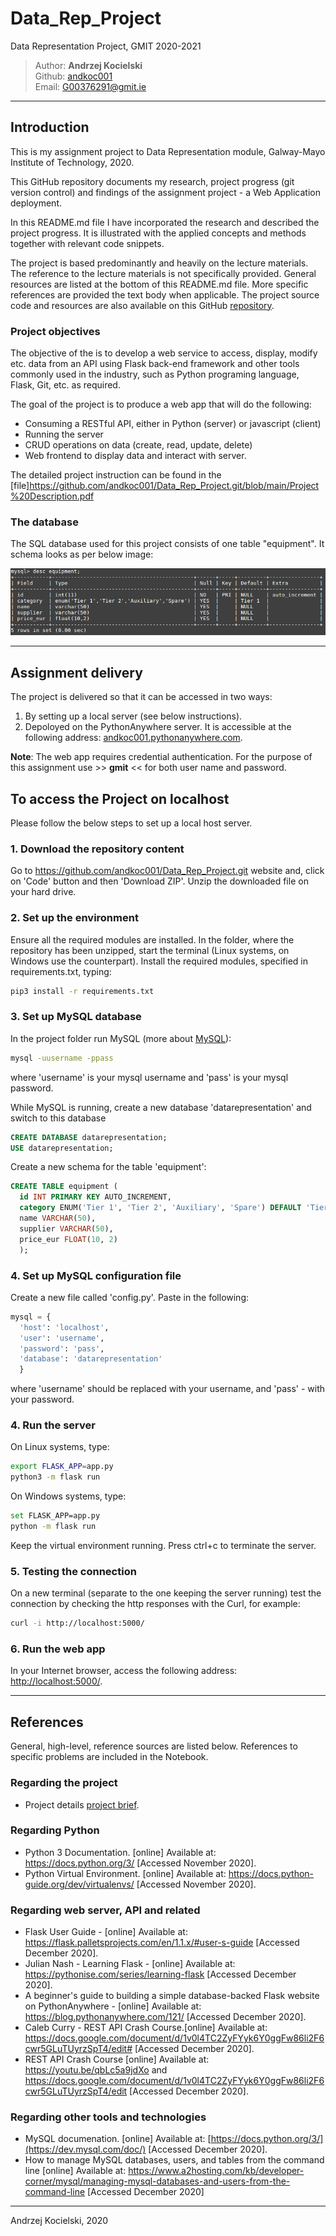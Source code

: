 # Data_Rep_Project

Data Representation Project, GMIT 2020-2021

>Author: **Andrzej Kocielski**  
>Github: [andkoc001](https://github.com/andkoc001/)  
>Email: G00376291@gmit.ie

___

## Introduction

This is my assignment project to Data Representation module, Galway-Mayo Institute of Technology, 2020.

This GitHub repository documents my research, project progress (git version control) and findings of the assignment project - a Web Application deployment.

In this README.md file I have incorporated the research and described the project progress. It is illustrated with the applied concepts and methods together with relevant code snippets.

The project is based predominantly and heavily on the lecture materials. The reference to the lecture materials is not specifically provided. General resources are listed at the bottom of this README.md file. More specific references are provided the text body when applicable. The project source code and resources are also available on this GitHub [repository](https://github.com/andkoc001/Data_Rep_Project.git).

### Project objectives

The objective of the is to develop a web service to access, display, modify etc. data from an API using Flask back-end framework and other tools commonly used in the industry, such as Python programing language, Flask, Git, etc. as required.

The goal of the project is to produce a web app that will do the following:

- Consuming a RESTful API, either in Python (server) or javascript (client)
- Running the server
- CRUD operations on data (create, read, update, delete)
- Web frontend to display data and interact with server.

The detailed project instruction can be found in the [file]<https://github.com/andkoc001/Data_Rep_Project.git/blob/main/Project%20Description.pdf>  

### The database

The SQL database used for this project consists of one table "equipment". It schema looks as per below image:

![equipment-schema](static/equipment-schema.png)

___

## Assignment delivery

The project is delivered so that it can be accessed in two ways:

1. By setting up a local server (see below instructions).
2. Depoloyed on the PythonAnywhere server. It is accessible at the following address: [andkoc001.pythonanywhere.com](andkoc001.pythonanywhere.com).
 
**Note**: The web app requires credential authentication. For the purpose of this assignment use >> **gmit** << for both user name and password.

## To access the Project on localhost

Please follow the below steps to set up a local host server.

### 1. Download the repository content

  Go to <https://github.com/andkoc001/Data_Rep_Project.git> website and, click on 'Code' button and then 'Download ZIP'. Unzip the downloaded file on your hard drive.

### 2. Set up the environment

  Ensure all the required modules are installed. In the folder, where the repository has been unzipped, start the terminal (Linux systems, on Windows use the counterpart). Install the required modules, specified in requirements.txt, typing:

  ```bash
  pip3 install -r requirements.txt
  ```

### 3. Set up MySQL database

  In the project folder run MySQL (more about [MySQL](https://www.a2hosting.com/kb/developer-corner/mysql/managing-mysql-databases-and-users-from-the-command-line)):

  ```bash
  mysql -uusername -ppass
  ```

  where 'username' is your mysql username and 'pass' is your mysql password.

  While MySQL is running, create a new database 'datarepresentation' and switch to this database

  ```SQL
  CREATE DATABASE datarepresentation;
  USE datarepresentation;
  ```

  Create a new schema for the table 'equipment':

  ```SQL
  CREATE TABLE equipment (
    id INT PRIMARY KEY AUTO_INCREMENT,
    category ENUM('Tier 1', 'Tier 2', 'Auxiliary', 'Spare') DEFAULT 'Tier 1',
    name VARCHAR(50),
    supplier VARCHAR(50),
    price_eur FLOAT(10, 2)
    );
  ```
  
### 4. Set up MySQL configuration file

  Create a new file called 'config.py'. Paste in the following:

  ```python
  mysql = {
    'host': 'localhost',
    'user': 'username',
    'password': 'pass',
    'database': 'datarepresentation'
    }
  ```

  where 'username' should be replaced with your username, and 'pass' - with your password.

### 4. Run the server

  On Linux systems, type:

  ```bash
  export FLASK_APP=app.py
  python3 -m flask run
  ```
  
  On Windows systems, type:

  ```bash
  set FLASK_APP=app.py
  python -m flask run
  ```

Keep the virtual environment running. Press ctrl+c to terminate the server.

### 5. Testing the connection

On a new terminal (separate to the one keeping the server running) test the connection by checking the http responses with the Curl, for example:

```bash
curl -i http://localhost:5000/
```

### 6. Run the web app

In your Internet browser, access the following address: <http://localhost:5000/>.

___

## References

General, high-level, reference sources are listed below. References to specific problems are included in the Notebook.

### Regarding the project

- Project details [project brief](https://github.com/andkoc001/Data_Rep_Project.git/blob/main/Project%20Description.pdf).

### Regarding Python

- Python 3 Documentation. [online] Available at: <https://docs.python.org/3/> [Accessed November 2020].
- Python Virtual Environment. [online] Available at: <https://docs.python-guide.org/dev/virtualenvs/> [Accessed November 2020].

### Regarding web server, API and related

- Flask User Guide - [online] Available at: <https://flask.palletsprojects.com/en/1.1.x/#user-s-guide> [Accessed December 2020].
- Julian Nash - Learning Flask - [online] Available at: <https://pythonise.com/series/learning-flask> [Accessed December 2020].
- A beginner's guide to building a simple database-backed Flask website on PythonAnywhere - [online] Available at: <https://blog.pythonanywhere.com/121/> [Accessed December 2020].
- Caleb Curry - REST API Crash Course.[online] Available at: <https://docs.google.com/document/d/1v0l4TC2ZyFYyk6Y0ggFw86li2F6cwr5GLuTUyrzSpT4/edit#> [Accessed December 2020].
- REST API Crash Course [online] Available at: <https://youtu.be/qbLc5a9jdXo> and <https://docs.google.com/document/d/1v0l4TC2ZyFYyk6Y0ggFw86li2F6cwr5GLuTUyrzSpT4/edit> [Accessed December 2020].

### Regarding other tools and technologies

- MySQL documenation. [online] Available at: [<https://docs.python.org/3/](https://dev.mysql.com/doc/)> [Accessed December 2020].
- How to manage MySQL databases, users, and tables from the command line [online] Available at: <https://www.a2hosting.com/kb/developer-corner/mysql/managing-mysql-databases-and-users-from-the-command-line> [Accessed December 2020]

___

Andrzej Kocielski, 2020